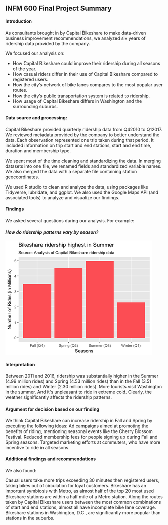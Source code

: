 ## INFM 600 Final Project Summary

#### Introduction
As consultants brought in by Capital Bikeshare to make data-driven business improvement recommendations, we analyzed six years of ridership data provided by the company. 

We focused our analysis on: 

* How Capital Bikeshare could improve their ridership during all seasons of the year. 
* How casual riders differ in their use of Capital Bikeshare compared to registered users.  
* How the city’s network of bike lanes compares to the most popular user routes.
* How the city’s public transportation system is related to ridership. 
* How usage of Capital Bikeshare differs in Washington and the surrounding suburbs.

#### Data source and processing:

Capital Bikeshare provided quarterly ridership data from Q42010 to Q12017.  We reviewed metadata provided by the company to better understand the data.   Each observation represented one trip taken during that period.  It included information on trip start and end stations, start and end time, duration and membership type. 
 
We spent most of the time cleaning and standardizing the data.  In merging datasets into one file, we renamed fields and standardized variable names.  We also merged the data with a separate file containing station geocoordinates. 

We used R studio to clean and analyze the data, using packages like Tidyverse, lubridate, and ggplot. We also used the Google Maps API (and associated tools) to analyze and visualize our findings.

#### Findings

We asked several questions during our analysis.  For example:

#### _How do ridership patterns vary by season?_ 

![Ridership patters by seasons](5-findings/plots/season_trips_plot.png?raw=true "Seasonal Ridership")

#### Interpretation

Between 2011 and 2016, ridership was substantially higher in the Summer (4.99 million rides) and Spring (4.53 million rides) than in the Fall (3.51 million rides) and Winter (2.30 million rides).  More tourists visit Washington in the summer.  And it's unpleasant to ride in extreme cold. Clearly, the weather significantly affects the ridership patterns.

#### Argument for decision based on our finding

We think Capital Bikeshare can increase ridership in Fall and Spring by executing the following ideas:
Ad campaigns aimed at promoting the benefits of riding, mentioning seasonal events like the Cherry Blossom Festival. 
Reduced membership fees for people signing up during Fall and Spring seasons. 
Targeted marketing efforts at commuters, who have more incentive to ride in all seasons. 

#### Additional findings and recommendations

We also found:

Casual users take more trips exceeding 30 minutes then registered users, taking bikes out of circulation for loyal customers. 
Bikeshare has an important symbiosis with Metro, as almost half of the top 20 most used Bikeshare stations are within a half mile of a Metro station. 
Along the routes taken by Capital Bikeshare users between the most common combinations of start and end stations, almost all have incomplete bike lane coverage. 
Bikeshare stations in Washington, D.C., are significantly more popular than stations in the suburbs. 
